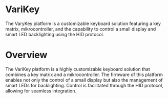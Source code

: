 # VariKey

The VaryKey platform is a customizable keyboard solution featuring a key matrix, mikrocontroller, and the capability to control a small display and smart LED backlighting using the HID protocol.

# Overview

The VariKey platform is a highly customizable keyboard solution that combines a key matrix and a mikrocontroller. 
The firmware of this platform enables not only the control of a small display but also the management of smart LEDs for backlighting. 
Control is facilitated through the HID protocol, allowing for seamless integration.

